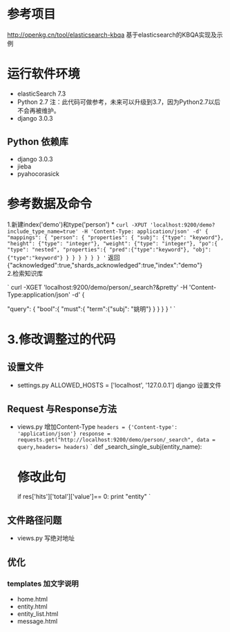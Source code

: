 # 参考项目
http://openkg.cn/tool/elasticsearch-kbqa  基于elasticsearch的KBQA实现及示例

# 运行软件环境
* elasticSearch 7.3
* Python 2.7  注：此代码可做参考，未来可以升级到3.7，因为Python2.7以后不会再被维护。
* django 3.0.3
## Python 依赖库
* django  3.0.3
* jieba   
* pyahocorasick

#  参考数据及命令
1.新建index('demo')和type('person')
*
`
curl -XPUT 'localhost:9200/demo?include_type_name=true' -H 'Content-Type: application/json' -d'
{
        "mappings": {
        	"person": {
                "properties": {
                    "subj": {"type": "keyword"},
                    "height": {"type": "integer"},
                    "weight": {"type": "integer"},
                    "po":{
                         "type": "nested",
                         "properties":{
                             "pred":{"type":"keyword"},
                             "obj":{"type":"keyword"}
                         }
                    }
                }
            }
       }
}
'
`
返回 {"acknowledged":true,"shards_acknowledged":true,"index":"demo"}  
2.检索知识库

`
curl -XGET 'localhost:9200/demo/person/_search?&pretty' -H 'Content-Type:application/json' -d'
{

  "query":
    { "bool":{
      "must":{ 
        "term":{"subj": "姚明"}
       } 
    }
 } 
 }
'
`
# 3.修改调整过的代码
## 设置文件
* settings.py  ALLOWED_HOSTS = ['localhost', '127.0.0.1']  django 设置文件

## Request 与Response方法
* views.py  增加Content-Type
`
headers = {'Content-type': 'application/json'}
response = requests.get("http://localhost:9200/demo/person/_search", data = query,headers= headers)
`
`
def _search_single_subj(entity_name):   
    # 修改此句
    if res['hits']['total']['value']== 0:
        print "entity"
`
## 文件路径问题
* views.py  写绝对地址
## 优化
### templates 加文字说明
* home.html  
* entity.html
* entity_list.html
* message.html
